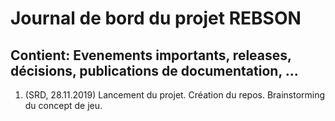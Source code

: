 # Journal de bord du projet REBSON
## Contient: Evenements importants, releases, décisions, publications de documentation, ...

1. (SRD, 28.11.2019) Lancement du projet. Création du repos. Brainstorming du concept de jeu.
